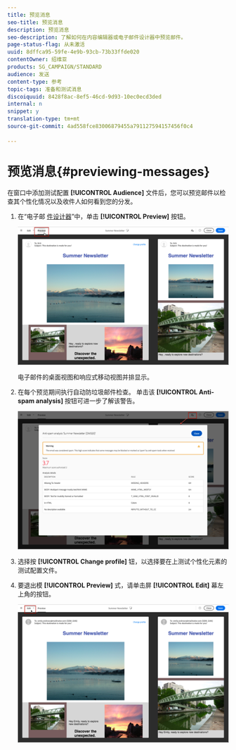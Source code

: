 ```yaml
---
title: 预览消息
seo-title: 预览消息
description: 预览消息
seo-description: 了解如何在内容编辑器或电子邮件设计器中预览邮件。
page-status-flag: 从未激活
uuid: 8dffca95-59fe-4e9b-93cb-73b33ffde020
contentOwner: 绍维亚
products: SG_CAMPAIGN/STANDARD
audience: 发送
content-type: 参考
topic-tags: 准备和测试消息
discoiquuid: 8428f8ac-8ef5-46cd-9d93-10ec0ecd3ded
internal: n
snippet: y
translation-type: tm+mt
source-git-commit: 4ad558fce83006879455a791127594157456f0c4

---
```



# 预览消息{#previewing-messages}

在窗口中添加测试配置 **[!UICONTROL Audience]** 文件后，您可以预览邮件以检查其个性化情况以及收件人如何看到您的分发。

1. 在“电子邮 [件设计器](../../designing/using/overview.md)”中，单击 **[!UICONTROL Preview]** 按钮。

   ![](assets/sending_preview.png)

   电子邮件的桌面视图和响应式移动视图并排显示。

1. 在每个预览期间执行自动防垃圾邮件检查。 单击该 **[!UICONTROL Anti-spam analysis]** 按钮可进一步了解该警告。

   ![](assets/sending_anti-spam_analysis.png)

1. 选择按 **[!UICONTROL Change profile]** 钮，以选择要在上测试个性化元素的测试配置文件。
1. 要退出模 **[!UICONTROL Preview]** 式，请单击屏 **[!UICONTROL Edit]** 幕左上角的按钮。

   ![](assets/sending_preview_edit.png)

